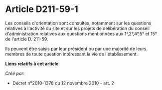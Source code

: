 # Article D211-59-1

Les conseils d'orientation sont consultés, notamment sur les questions relatives à l'activité du site et sur les projets de
délibération du conseil d'administration relatives aux questions mentionnées aux 1°,2°,4°,5° et 15° de l'article D. 211-59. 

Ils peuvent être saisis par leur président ou par une majorité de leurs membres de toute question intéressant la vie de
l'établissement.

**Liens relatifs à cet article**

_Créé par_:

  - Décret n°2010-1378 du 12 novembre 2010 - art. 2
